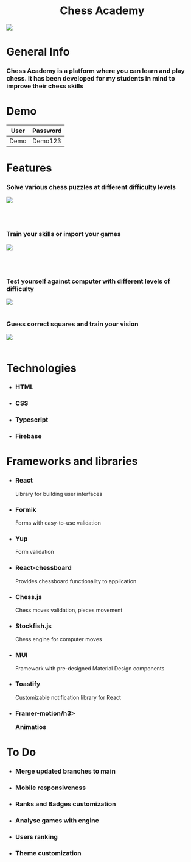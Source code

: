 <div align="center">
  <h1>Chess Academy</h1>
</div>
<img src="https://github.com/user-attachments/assets/970a4c3f-3e24-41a2-b372-6600ce481293"  />
<h1>General Info</h1>
<h3>Chess Academy is a platform where you can learn and play chess. It has been developed for my students in mind to improve their chess skills</h3>

<h1>Demo</h1>


| User  | Password |
|-------|----------|
| Demo  | Demo123  |


<h1>Features</h1>

<h3>Solve various chess puzzles at different difficulty levels</h3>

<img src="https://github.com/user-attachments/assets/dbecc2f7-7d0f-46b6-bfe5-e09d3143ffbc"  />

<br></br>
<h3>Train your skills or import your games</h3>

<img src="https://github.com/user-attachments/assets/86e93a97-f6a9-45fe-b943-98adaff93cae" />

<br></br>
<h3>Test yourself against computer with different levels of difficulty</h3>
<img src="https://github.com/user-attachments/assets/144bf1ba-df5f-481a-b126-69e82bb2dd81"/>
<br></br>

<h3>Guess correct squares and train your vision</h3>
<img src="https://github.com/user-attachments/assets/ecd37b90-6155-498e-b74c-04cb93f984f5"/>
<br></br>

<h1>Technologies</h1>

* <h3>HTML</h3>

* <h3>CSS</h3>

* <h3>Typescript</h3>
  
* <h3>Firebase</h3>

<h1>Frameworks and libraries</h1>

* <h3>React</h3>
  <p>Library for building user interfaces</p>

* <h3>Formik</h3>
  <p>Forms with easy-to-use validation</p>

* <h3>Yup</h3>
  <p>Form validation</p>

* <h3>React-chessboard</h3>
  <p>Provides chessboard functionality to application</p>

* <h3>Chess.js</h3>
  <p>Chess moves validation, pieces movement</p>
  
* <h3>Stockfish.js</h3>
  <p>Chess engine for computer moves</p>

* <h3>MUI</h3>
  <p>Framework with pre-designed Material Design components</p>

* <h3>Toastify</h3>
  <p>Customizable notification library for React</p>

* <h3>Framer-motion/h3>
  <p>Animatios</p>



<h1>To Do</h1>

* <h3>Merge updated branches to main</h3>

* <h3>Mobile responsiveness</h3>

* <h3>Ranks and Badges customization</h3>
  
* <h3>Analyse games with engine</h3>

* <h3>Users ranking</h3>
  
* <h3>Theme customization</h3>





